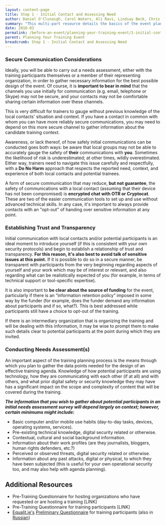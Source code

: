 ```yaml
---
layout: content-page
title: Step 1 - Initial Contact and Assessing Need
author: Daniel O'Clunaigh, Carol Waters, Ali Ravi, Lindsay Beck, Chris Doten, Nick Sera-Leyva
summary: "This multi-part resource details the basics of the event planning process, built from the documented experience of several experienced trainers - among these steps are gathering inputs, analyzing these inputs, and their subsequent impact on the design, preparation and orientation of a training event."
date: 2016-03
permalink: /before-an-event/planning-your-training-event/1-initial-contact-assessing-need/
parent: Planning Your Training Event
breadcrumb: Step 1 - Initial Contact and Assessing Need
---
```

### Secure Communication Considerations
Ideally, you will be able to carry out a needs assessment, either with the training participants themselves or a member of their representing organization, in order to gather necessary information for the best possible design of the event. Of course, it is **important to bear in mind** that the channels you use initially for communication (e.g. email, telephone or Skype) may not be secure, and your contacts may not be comfortable sharing certain information over these channels. 

This is very difficult for trainers to gauge without previous knowledge of the local contacts' situation and context. If you have a contact in common with whom you can have more reliably secure communications, you may need to depend on this more secure channel to gather information about the candidate training context.
 
Awareness, or lack thereof, of how safely initial communications can be conducted goes both ways: be aware that local groups may not be able to accurately gauge the safety of **their** communications with **you**. Sometimes the likelihood of risk is underestimated; at other times, wildly overestimated. Either way, trainers need to navigate this issue carefully and respectfully, with a **Do No Harm** approach that respects the reported need, context, and experience of both local contacts and potential trainees.
 
A form of secure communication that may reduce, **but not guarantee**, the safety of communications with a local contact (assuming that their device has not been compromised) is **encrypted chat with OTR or Cryptocat**. These are two of the easier communication tools to set up and use without advanced technical skills. In any case, it's important to always provide contacts with an "opt-out" of handing over sensitive information at any point.

### Establishing Trust and Transparency ###
Initial communication with local contacts and/or potential participants is an ideal moment to introduce yourself (if this is consistent with your own security protocols) and begin to establish a relationship of trust and transparency. **For this reason, it's also best to avoid talk of sensitive issues at this point.** If it is possible to do so in a secure manner, be transparent with participants from the very beginning regarding aspects of yourself and your work which may be of interest or relevant, and also regarding what can be realistically expected of you (for example, in terms of technical support or tool-specific expertise). 

It is also important to **be clear about the source of funding** for the event, particularly if there is an “information retention policy” imposed in some way by the funder (for example, does the funder demand any information about participants and if so, what?). This is best addressed while participants still have a choice to opt-out of the training. 

If there is an intermediary organization that is organizing the training and will be dealing with this information, it may be wise to prompt them to make such details clear to potential participants at the point during which they are invited.

### Conducting Needs Assessment(s) ###
An important aspect of the training planning process is the means through which you plan to gather the data points needed for the design of an effective training agenda. Knowledge of how potential participants are using technology, how they are communicating with each other (if at all) and with others, and what prior digital safety or security knowledge they may have has a significant impact on the scope and complexity of content that will be covered during the training. 

***The information that you wish to gather about potential participants in an initial needs assessment survey will depend largely on context; however, certain minimums might include:***

- Basic computer and/or mobile use habits (day-to-day tasks, devices, operating systems, services).
- Pre-existing technical knowledge, digital security related or otherwise.
- Contextual, cultural and social background information.
- Information about their work profiles (are they journalists, bloggers, human rights defenders, etc.?) 
- Perceived or observed threats, digital security related or otherwise.
- Information about any past attacks, digital or physical, to which they have been subjected (this is useful for your own operational security too, and may also help with agenda planning).

## Additional Resources ##


- Pre-Training Questionnaire for hosting organizations who have requested or are hosting a training [LINK]
- Pre-Training Questionnaire for training participants [LINK]
- [Equalit.ie's](https://equalit.ie/) [Preliminary Questionnaire](https://learn.equalit.ie/wiki/Resource_Kit/Questionnaire) for training participants (also in [Russian](https://learn.equalit.ie/wiki/%D0%9E%D0%BF%D1%80%D0%BE%D1%81%D0%BD%D0%B8%D0%BA_%D1%83%D1%87%D0%B0%D1%81%D1%82%D0%BD%D0%B8%D0%BA%D0%BE%D0%B2))

